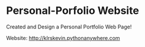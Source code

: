 # Personal-Porfolio Website
Created and Design a Personal Portfolio Web Page!

Website: http://klrskevin.pythonanywhere.com
